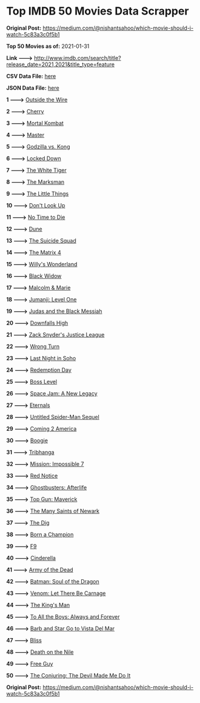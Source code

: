 # Top IMDB 50 Movies Data Scrapper

**Original Post:** https://medium.com/@nishantsahoo/which-movie-should-i-watch-5c83a3c0f5b1

**Top 50 Movies as of:** 2021-01-31

**Link --->** http://www.imdb.com/search/title?release_date=2021,2021&title_type=feature

**CSV Data File:** [here](/Data/data.csv)

**JSON Data File:** [here](/Data/data.json)

**1 --->** [Outside the Wire](https://www.imdb.com/title/tt10451914/?ref_=adv_li_tt)

**2 --->** [Cherry](https://www.imdb.com/title/tt9130508/?ref_=adv_li_tt)

**3 --->** [Mortal Kombat](https://www.imdb.com/title/tt0293429/?ref_=adv_li_tt)

**4 --->** [Master](https://www.imdb.com/title/tt10579952/?ref_=adv_li_tt)

**5 --->** [Godzilla vs. Kong](https://www.imdb.com/title/tt5034838/?ref_=adv_li_tt)

**6 --->** [Locked Down](https://www.imdb.com/title/tt13061914/?ref_=adv_li_tt)

**7 --->** [The White Tiger](https://www.imdb.com/title/tt6571548/?ref_=adv_li_tt)

**8 --->** [The Marksman](https://www.imdb.com/title/tt6902332/?ref_=adv_li_tt)

**9 --->** [The Little Things](https://www.imdb.com/title/tt10016180/?ref_=adv_li_tt)

**10 --->** [Don't Look Up](https://www.imdb.com/title/tt11286314/?ref_=adv_li_tt)

**11 --->** [No Time to Die](https://www.imdb.com/title/tt2382320/?ref_=adv_li_tt)

**12 --->** [Dune](https://www.imdb.com/title/tt1160419/?ref_=adv_li_tt)

**13 --->** [The Suicide Squad](https://www.imdb.com/title/tt6334354/?ref_=adv_li_tt)

**14 --->** [The Matrix 4](https://www.imdb.com/title/tt10838180/?ref_=adv_li_tt)

**15 --->** [Willy's Wonderland](https://www.imdb.com/title/tt8114980/?ref_=adv_li_tt)

**16 --->** [Black Widow](https://www.imdb.com/title/tt3480822/?ref_=adv_li_tt)

**17 --->** [Malcolm & Marie](https://www.imdb.com/title/tt12676326/?ref_=adv_li_tt)

**18 --->** [Jumanji: Level One](https://www.imdb.com/title/tt13249100/?ref_=adv_li_tt)

**19 --->** [Judas and the Black Messiah](https://www.imdb.com/title/tt9784798/?ref_=adv_li_tt)

**20 --->** [Downfalls High](https://www.imdb.com/title/tt13722764/?ref_=adv_li_tt)

**21 --->** [Zack Snyder's Justice League](https://www.imdb.com/title/tt12361974/?ref_=adv_li_tt)

**22 --->** [Wrong Turn](https://www.imdb.com/title/tt9110170/?ref_=adv_li_tt)

**23 --->** [Last Night in Soho](https://www.imdb.com/title/tt9639470/?ref_=adv_li_tt)

**24 --->** [Redemption Day](https://www.imdb.com/title/tt4439620/?ref_=adv_li_tt)

**25 --->** [Boss Level](https://www.imdb.com/title/tt7638348/?ref_=adv_li_tt)

**26 --->** [Space Jam: A New Legacy](https://www.imdb.com/title/tt3554046/?ref_=adv_li_tt)

**27 --->** [Eternals](https://www.imdb.com/title/tt9032400/?ref_=adv_li_tt)

**28 --->** [Untitled Spider-Man Sequel](https://www.imdb.com/title/tt10872600/?ref_=adv_li_tt)

**29 --->** [Coming 2 America](https://www.imdb.com/title/tt6802400/?ref_=adv_li_tt)

**30 --->** [Boogie](https://www.imdb.com/title/tt10896398/?ref_=adv_li_tt)

**31 --->** [Tribhanga](https://www.imdb.com/title/tt11102314/?ref_=adv_li_tt)

**32 --->** [Mission: Impossible 7](https://www.imdb.com/title/tt9603212/?ref_=adv_li_tt)

**33 --->** [Red Notice](https://www.imdb.com/title/tt7991608/?ref_=adv_li_tt)

**34 --->** [Ghostbusters: Afterlife](https://www.imdb.com/title/tt4513678/?ref_=adv_li_tt)

**35 --->** [Top Gun: Maverick](https://www.imdb.com/title/tt1745960/?ref_=adv_li_tt)

**36 --->** [The Many Saints of Newark](https://www.imdb.com/title/tt8110232/?ref_=adv_li_tt)

**37 --->** [The Dig](https://www.imdb.com/title/tt3661210/?ref_=adv_li_tt)

**38 --->** [Born a Champion](https://www.imdb.com/title/tt10661710/?ref_=adv_li_tt)

**39 --->** [F9](https://www.imdb.com/title/tt5433138/?ref_=adv_li_tt)

**40 --->** [Cinderella](https://www.imdb.com/title/tt10155932/?ref_=adv_li_tt)

**41 --->** [Army of the Dead](https://www.imdb.com/title/tt0993840/?ref_=adv_li_tt)

**42 --->** [Batman: Soul of the Dragon](https://www.imdb.com/title/tt12885852/?ref_=adv_li_tt)

**43 --->** [Venom: Let There Be Carnage](https://www.imdb.com/title/tt7097896/?ref_=adv_li_tt)

**44 --->** [The King's Man](https://www.imdb.com/title/tt6856242/?ref_=adv_li_tt)

**45 --->** [To All the Boys: Always and Forever](https://www.imdb.com/title/tt10676012/?ref_=adv_li_tt)

**46 --->** [Barb and Star Go to Vista Del Mar](https://www.imdb.com/title/tt3797512/?ref_=adv_li_tt)

**47 --->** [Bliss](https://www.imdb.com/title/tt10333426/?ref_=adv_li_tt)

**48 --->** [Death on the Nile](https://www.imdb.com/title/tt7657566/?ref_=adv_li_tt)

**49 --->** [Free Guy](https://www.imdb.com/title/tt6264654/?ref_=adv_li_tt)

**50 --->** [The Conjuring: The Devil Made Me Do It](https://www.imdb.com/title/tt7069210/?ref_=adv_li_tt)

**Original Post:** https://medium.com/@nishantsahoo/which-movie-should-i-watch-5c83a3c0f5b1
